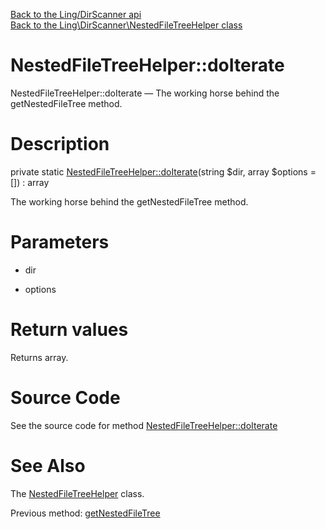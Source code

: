 [Back to the Ling/DirScanner api](https://github.com/lingtalfi/DirScanner/blob/master/doc/api/Ling/DirScanner.md)<br>
[Back to the Ling\DirScanner\NestedFileTreeHelper class](https://github.com/lingtalfi/DirScanner/blob/master/doc/api/Ling/DirScanner/NestedFileTreeHelper.md)


NestedFileTreeHelper::doIterate
================



NestedFileTreeHelper::doIterate — The working horse behind the getNestedFileTree method.




Description
================


private static [NestedFileTreeHelper::doIterate](https://github.com/lingtalfi/DirScanner/blob/master/doc/api/Ling/DirScanner/NestedFileTreeHelper/doIterate.md)(string $dir, array $options = []) : array




The working horse behind the getNestedFileTree method.




Parameters
================


- dir

    

- options

    


Return values
================

Returns array.








Source Code
===========
See the source code for method [NestedFileTreeHelper::doIterate](https://github.com/lingtalfi/DirScanner/blob/master/NestedFileTreeHelper.php#L65-L137)


See Also
================

The [NestedFileTreeHelper](https://github.com/lingtalfi/DirScanner/blob/master/doc/api/Ling/DirScanner/NestedFileTreeHelper.md) class.

Previous method: [getNestedFileTree](https://github.com/lingtalfi/DirScanner/blob/master/doc/api/Ling/DirScanner/NestedFileTreeHelper/getNestedFileTree.md)<br>

